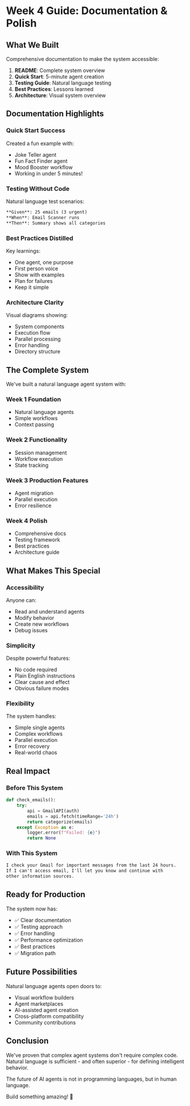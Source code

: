# Week 4 Guide: Documentation & Polish

## What We Built

Comprehensive documentation to make the system accessible:

1. **README**: Complete system overview
2. **Quick Start**: 5-minute agent creation
3. **Testing Guide**: Natural language testing
4. **Best Practices**: Lessons learned
5. **Architecture**: Visual system overview

## Documentation Highlights

### Quick Start Success
Created a fun example with:
- Joke Teller agent
- Fun Fact Finder agent  
- Mood Booster workflow
- Working in under 5 minutes!

### Testing Without Code
Natural language test scenarios:
```markdown
**Given**: 25 emails (3 urgent)
**When**: Email Scanner runs
**Then**: Summary shows all categories
```

### Best Practices Distilled
Key learnings:
- One agent, one purpose
- First person voice
- Show with examples
- Plan for failures
- Keep it simple

### Architecture Clarity
Visual diagrams showing:
- System components
- Execution flow
- Parallel processing
- Error handling
- Directory structure

## The Complete System

We've built a natural language agent system with:

### Week 1 Foundation
- Natural language agents
- Simple workflows
- Context passing

### Week 2 Functionality  
- Session management
- Workflow execution
- State tracking

### Week 3 Production Features
- Agent migration
- Parallel execution
- Error resilience

### Week 4 Polish
- Comprehensive docs
- Testing framework
- Best practices
- Architecture guide

## What Makes This Special

### Accessibility
Anyone can:
- Read and understand agents
- Modify behavior
- Create new workflows
- Debug issues

### Simplicity
Despite powerful features:
- No code required
- Plain English instructions
- Clear cause and effect
- Obvious failure modes

### Flexibility
The system handles:
- Simple single agents
- Complex workflows
- Parallel execution
- Error recovery
- Real-world chaos

## Real Impact

### Before This System
```python
def check_emails():
    try:
        api = GmailAPI(auth)
        emails = api.fetch(timeRange='24h')
        return categorize(emails)
    except Exception as e:
        logger.error(f"Failed: {e}")
        return None
```

### With This System
```markdown
I check your Gmail for important messages from the last 24 hours.
If I can't access email, I'll let you know and continue with 
other information sources.
```

## Ready for Production

The system now has:
- ✅ Clear documentation
- ✅ Testing approach
- ✅ Error handling
- ✅ Performance optimization
- ✅ Best practices
- ✅ Migration path

## Future Possibilities

Natural language agents open doors to:
- Visual workflow builders
- Agent marketplaces
- AI-assisted agent creation
- Cross-platform compatibility
- Community contributions

## Conclusion

We've proven that complex agent systems don't require complex code. Natural language is sufficient - and often superior - for defining intelligent behavior.

The future of AI agents is not in programming languages, but in human language.

Build something amazing! 🚀